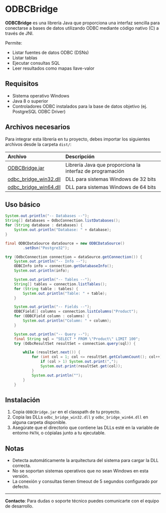 # ODBCBridge

**ODBCBridge** es una librería Java que proporciona una interfaz sencilla para conectarse a bases de datos utilizando ODBC mediante código nativo (C) a través de JNI.

Permite:
- Listar fuentes de datos ODBC (DSNs)
- Listar tablas
- Ejecutar consultas SQL
- Leer resultados como mapas llave-valor

## Requisitos
- Sistema operativo Windows
- Java 8 o superior
- Controladores ODBC instalados para la base de datos objetivo (ej. PostgreSQL ODBC Driver)

## Archivos necesarios

Para integrar esta librería en tu proyecto, debes importar los siguientes archivos desde la carpeta `dist/`:

| Archivo | Descripción |
|:--------|:------------|
| [ODBCBridge.jar](dist/ODBCBridge.jar) | Librería Java que proporciona la interfaz de programación |
| [odbc_bridge_win32.dll](dist/odbc_bridge_win32.dll) | DLL para sistemas Windows de 32 bits |
| [odbc_bridge_win64.dll](dist/odbc_bridge_win64.dll) | DLL para sistemas Windows de 64 bits |

## Uso básico

```java
System.out.println("-- Databases --");
String[] databases = OdbcConnection.listDatabases();
for (String database : databases) {
    System.out.println("Database: " + database);
}

final ODBCDataSource dataSource = new ODBCDataSource()
        .setDsn("Postgre32");

try (OdbcConnection connection = dataSource.getConnection()) {
    System.out.println("-- Info --");
    ODBCInfo info = connection.getDatabaseInfo();
    System.out.println(info);

    System.out.println("-- Tables --");
    String[] tables = connection.listTables();
    for (String table : tables) {
        System.out.println("Table: " + table);
    }

    System.out.println("-- Fields --");
    ODBCField[] columns = connection.listColumns("Product");
    for (ODBCField column : columns) {
        System.out.println("Column: " + column);
    }

    System.out.println("-- Query --");
    final String sql = "SELECT * FROM \"Product\" LIMIT 100";
    try (OdbcResultSet resultSet = connection.query(sql)) {

        while (resultSet.next()) {
            for (int col = 1; col <= resultSet.getColumnCount(); col++) {
                if (col > 1) System.out.print(",");
                System.out.print(resultSet.get(col));
            }
            System.out.println("");
        }
    } 
```

## Instalación

1. Copia `ODBCBridge.jar` en el classpath de tu proyecto.
2. Copia las DLLs `odbc_bridge_win32.dll` y `odbc_bridge_win64.dll` en alguna carpeta disponible.
3. Asegúrate que el directorio que contiene las DLLs esté en la variable de entorno `PATH`, o cópialas junto a tu ejecutable.

## Notas
- Detecta automáticamente la arquitectura del sistema para cargar la DLL correcta.
- No se soportan sistemas operativos que no sean Windows en esta versión.
- La conexión y consultas tienen timeout de 5 segundos configurado por defecto.

---

**Contacto**: Para dudas o soporte técnico puedes comunicarte con el equipo de desarrollo.

